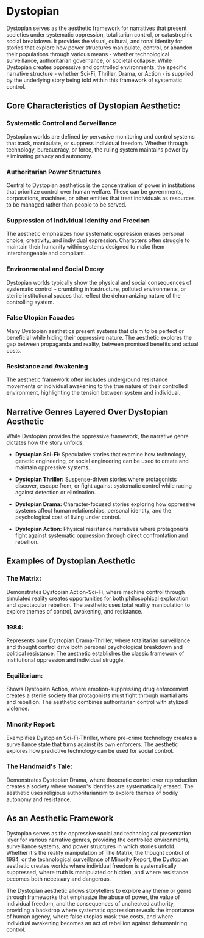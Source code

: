 # Dystopian

Dystopian serves as the aesthetic framework for narratives that present societies under systematic oppression, totalitarian control, or catastrophic social breakdown. It provides the visual, cultural, and tonal identity for stories that explore how power structures manipulate, control, or abandon their populations through various means - whether technological surveillance, authoritarian governance, or societal collapse. While Dystopian creates oppressive and controlled environments, the specific narrative structure - whether Sci-Fi, Thriller, Drama, or Action - is supplied by the underlying story being told within this framework of systematic control.

## Core Characteristics of Dystopian Aesthetic:

### Systematic Control and Surveillance

Dystopian worlds are defined by pervasive monitoring and control systems that track, manipulate, or suppress individual freedom. Whether through technology, bureaucracy, or force, the ruling system maintains power by eliminating privacy and autonomy.

### Authoritarian Power Structures

Central to Dystopian aesthetics is the concentration of power in institutions that prioritize control over human welfare. These can be governments, corporations, machines, or other entities that treat individuals as resources to be managed rather than people to be served.

### Suppression of Individual Identity and Freedom

The aesthetic emphasizes how systematic oppression erases personal choice, creativity, and individual expression. Characters often struggle to maintain their humanity within systems designed to make them interchangeable and compliant.

### Environmental and Social Decay

Dystopian worlds typically show the physical and social consequences of systematic control - crumbling infrastructure, polluted environments, or sterile institutional spaces that reflect the dehumanizing nature of the controlling system.

### False Utopian Facades

Many Dystopian aesthetics present systems that claim to be perfect or beneficial while hiding their oppressive nature. The aesthetic explores the gap between propaganda and reality, between promised benefits and actual costs.

### Resistance and Awakening

The aesthetic framework often includes underground resistance movements or individual awakening to the true nature of their controlled environment, highlighting the tension between system and individual.

## Narrative Genres Layered Over Dystopian Aesthetic

While Dystopian provides the oppressive framework, the narrative genre dictates how the story unfolds:

- **Dystopian Sci-Fi:** Speculative stories that examine how technology, genetic engineering, or social engineering can be used to create and maintain oppressive systems.

- **Dystopian Thriller:** Suspense-driven stories where protagonists discover, escape from, or fight against systematic control while racing against detection or elimination.

- **Dystopian Drama:** Character-focused stories exploring how oppressive systems affect human relationships, personal identity, and the psychological cost of living under control.

- **Dystopian Action:** Physical resistance narratives where protagonists fight against systematic oppression through direct confrontation and rebellion.

## Examples of Dystopian Aesthetic

### The Matrix:

Demonstrates Dystopian Action-Sci-Fi, where machine control through simulated reality creates opportunities for both philosophical exploration and spectacular rebellion. The aesthetic uses total reality manipulation to explore themes of control, awakening, and resistance.

### 1984:

Represents pure Dystopian Drama-Thriller, where totalitarian surveillance and thought control drive both personal psychological breakdown and political resistance. The aesthetic establishes the classic framework of institutional oppression and individual struggle.

### Equilibrium:

Shows Dystopian Action, where emotion-suppressing drug enforcement creates a sterile society that protagonists must fight through martial arts and rebellion. The aesthetic combines authoritarian control with stylized violence.

### Minority Report:

Exemplifies Dystopian Sci-Fi-Thriller, where pre-crime technology creates a surveillance state that turns against its own enforcers. The aesthetic explores how predictive technology can be used for social control.

### The Handmaid's Tale:

Demonstrates Dystopian Drama, where theocratic control over reproduction creates a society where women's identities are systematically erased. The aesthetic uses religious authoritarianism to explore themes of bodily autonomy and resistance.

## As an Aesthetic Framework

Dystopian serves as the oppressive social and technological presentation layer for various narrative genres, providing the controlled environments, surveillance systems, and power structures in which stories unfold. Whether it's the reality manipulation of The Matrix, the thought control of 1984, or the technological surveillance of Minority Report, the Dystopian aesthetic creates worlds where individual freedom is systematically suppressed, where truth is manipulated or hidden, and where resistance becomes both necessary and dangerous.

The Dystopian aesthetic allows storytellers to explore any theme or genre through frameworks that emphasize the abuse of power, the value of individual freedom, and the consequences of unchecked authority, providing a backdrop where systematic oppression reveals the importance of human agency, where false utopias mask true costs, and where individual awakening becomes an act of rebellion against dehumanizing control.
